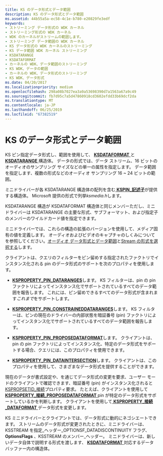 ```yaml
---
title: KS のデータ形式とデータ範囲
description: KS のデータ形式とデータ範囲
ms.assetid: 44b55a5a-ec58-4c1e-b780-e20829fe3edf
keywords:
- ストリーミング データ形式の WDK カーネル
- ストリーミング形式の WDK カーネル
- WDK のカーネルがストリームの範囲します。
- ストリーミング データ範囲の WDK カーネル
- KS データ形式の WDK カーネルのストリーミング
- KS データ範囲 WDK カーネル ストリーミング
- KSDATARANGE
- KSDATAFORMAT
- カーネルの WDK、データ範囲のストリーミング
- KS WDK、データの範囲
- カーネルの WDK、データ形式のストリーミング
- KS WDK、データ形式
ms.date: 04/20/2017
ms.localizationpriority: medium
ms.openlocfilehash: 298a08b7027ea3a9a53698390d7a1563a67a9c49
ms.sourcegitcommit: fb7d95c7a5d47860918cd3602efdd33b69dcf2da
ms.translationtype: MT
ms.contentlocale: ja-JP
ms.lasthandoff: 06/25/2019
ms.locfileid: "67382519"
---
```

# <a name="ks-data-formats-and-data-ranges"></a>KS のデータ形式とデータ範囲





KS ピン指定データ形式し、範囲を使用して、 [ **KSDATAFORMAT** ](https://docs.microsoft.com/windows-hardware/drivers/ddi/content/ks/ns-ks-ksdataformat)と[ **KSDATARANGE** ](https://docs.microsoft.com/previous-versions/ff561658(v=vs.85))構造体。 データの形式では、データ ストリーム、16 ビットのオーディオのサンプリング サイズなどの単一の属性を指定します。 データ範囲を指定します、複数の形式などのオーディオ サンプリング 16 ~ 24 ビットの範囲。

ミニドライバーが各 KSDATARANGE 構造体の配列を含む[ **KSPIN\_記述子**](https://docs.microsoft.com/windows-hardware/drivers/ddi/content/ks/ns-ks-kspin_descriptor)が提供する構造体。 Microsoft 提供の形式で列挙*ksmedia.h*します。

KSDATARANGE 構造が KSDATAFORMAT 構造体と同じメンバーただし、ミニドライバーは KSDATARANGE の主要な形式、サブフォーマット、および指定子のメンバーのワイルドカード値を指定できます。

ミニドライバーでは、これらの構造の拡張のバージョンを使用して、メディア固有の値を定義します。 オーディオおよびビデオのキャプチャのしくみについてを参照してください。[オーディオ データ形式とデータ範囲](https://docs.microsoft.com/windows-hardware/drivers/audio/audio-data-formats-and-data-ranges)と[Stream の形式を選択する](selecting-a-stream-format.md)します。

クライアントは、クエリのフィルターをピン留めする指定されたファクトリでインスタンス化される pin のデータ形式のサポートを次のプロパティを使用します。

-   [**KSPROPERTY\_PIN\_DATARANGES**](https://docs.microsoft.com/windows-hardware/drivers/stream/ksproperty-pin-dataranges)します。 KS フィルターは、pin の pin ファクトリによってインスタンス化でサポートされているすべてのデータ範囲を報告します。 これには、ピン留めできるすべてのデータ形式が含まれます*これまで*をサポートします。

-   [**KSPROPERTY\_PIN\_CONSTRAINEDDATARANGES**](https://docs.microsoft.com/windows-hardware/drivers/stream/ksproperty-pin-constraineddataranges)します。 KS フィルターは、ピンの現在のドライバーの内部状態を暗証番号 (pin) ファクトリによってインスタンス化でサポートされているすべてのデータ範囲を報告します。

-   [**KSPROPERTY\_PIN\_PROPOSEDATAFORMAT**](https://docs.microsoft.com/windows-hardware/drivers/stream/ksproperty-pin-proposedataformat)します。 クライアントは、pin の pin ファクトリによってインスタンス化、特定のデータ形式をサポートする場合、クエリには、このプロパティを使用できます。

-   [**KSPROPERTY\_PIN\_DATAINTERSECTION**](https://docs.microsoft.com/windows-hardware/drivers/stream/ksproperty-pin-dataintersection)します。 クライアントは、このプロパティを使用して、さまざまなデータ形式を提供することができます。

現在のデータが書式設定や、を通じてデータ形式の変更を要求、ユーザー モードのクライアントで確認できます、暗証番号 (pin) がインスタンス化されると[KSPROPSETID\_接続](https://docs.microsoft.com/windows-hardware/drivers/stream/kspropsetid-connection)プロパティ要求。 たとえば、クライアントを使用して[ **KSPROPERTY\_接続\_PROPOSEDATAFORMAT** ](https://docs.microsoft.com/windows-hardware/drivers/stream/ksproperty-connection-proposedataformat) pin が特定のデータ形式をサポートしているかを判断します。 クライアントを使用して[ **KSPROPERTY\_接続\_DATAFORMAT** ](https://docs.microsoft.com/windows-hardware/drivers/stream/ksproperty-connection-dataformat)データ形式を変更します。

KS ミニドライバーとクライアントでは、データ形式に動的にネゴシエートできます。 ストリームのデータ形式が変更されたときに、ミニドライバーは、KSSTREAM を指定\_ヘッダー\_OPTIONSF\_DATADISCONTINUITY フラグ、 **OptionsFlags** 、KSSTREAM のメンバー\_ヘッダー。 ミニドライバーは、新しいデータ自体で説明する形式を渡します、 [ **KSDATAFORMAT** ](https://docs.microsoft.com/windows-hardware/drivers/ddi/content/ks/ns-ks-ksdataformat)対応するデータ バッファー内の構造体。

 

 




